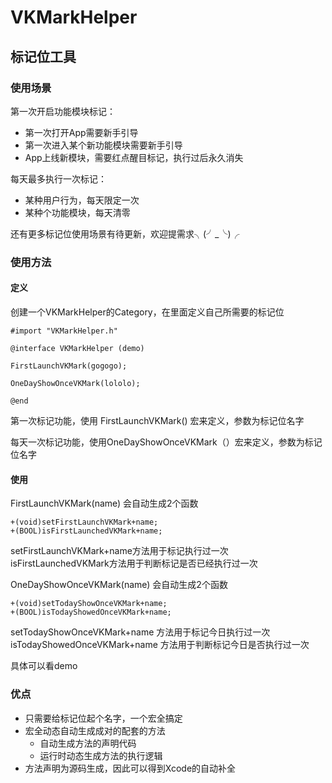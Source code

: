 # VKMarkHelper
## 标记位工具

### 使用场景

第一次开启功能模块标记：

- 第一次打开App需要新手引导
- 第一次进入某个新功能模块需要新手引导
- App上线新模块，需要红点醒目标记，执行过后永久消失

每天最多执行一次标记：

- 某种用户行为，每天限定一次
- 某种个功能模块，每天清零

还有更多标记位使用场景有待更新，欢迎提需求╮(╯_╰)╭

### 使用方法

#### 定义
创建一个VKMarkHelper的Category，在里面定义自己所需要的标记位

```
#import "VKMarkHelper.h"

@interface VKMarkHelper (demo)

FirstLaunchVKMark(gogogo);

OneDayShowOnceVKMark(lololo);

@end

```

第一次标记功能，使用 FirstLaunchVKMark() 宏来定义，参数为标记位名字

每天一次标记功能，使用OneDayShowOnceVKMark（）宏来定义，参数为标记位名字

#### 使用

FirstLaunchVKMark(name) 会自动生成2个函数

```
+(void)setFirstLaunchVKMark+name;
+(BOOL)isFirstLaunchedVKMark+name;
```

setFirstLaunchVKMark+name方法用于标记执行过一次
isFirstLaunchedVKMark方法用于判断标记是否已经执行过一次

OneDayShowOnceVKMark(name) 会自动生成2个函数

```
+(void)setTodayShowOnceVKMark+name;
+(BOOL)isTodayShowedOnceVKMark+name;
```

setTodayShowOnceVKMark+name 方法用于标记今日执行过一次
isTodayShowedOnceVKMark+name 方法用于判断标记今日是否执行过一次

具体可以看demo

### 优点

- 只需要给标记位起个名字，一个宏全搞定
- 宏全动态自动生成成对的配套的方法
	- 自动生成方法的声明代码
	- 运行时动态生成方法的执行逻辑
- 方法声明为源码生成，因此可以得到Xcode的自动补全